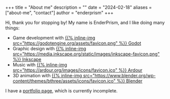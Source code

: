 +++
title = "About me"
description = ""
date = "2024-02-18"
aliases = ["about-me", "contact"]
author = "enderprism"
+++

Hi, thank you for stopping by!
My name is EnderPrism, and I like doing many things:

- Game development with [{{% inline-img src="https://godotengine.org/assets/favicon.png" %}} Godot](https://godotengine.org/)
- Graphic design with [{{% inline-img src="https://media.inkscape.org/static/images/inkscape-favicon.png" %}} Inkscape](https://inkscape.org/)
- Music with [{{% inline-img src="https://ardour.org/images/icons/favicon.ico" %}} Ardour](https://ardour.org/)
- 3D animation with [{{% inline-img src="https://www.blender.org/wp-content/themes/bthree/assets/icons/favicon.ico" %}} Blender](https://www.blender.org/)

I have a [portfolio page](/portfolio), which is currently incomplete.
